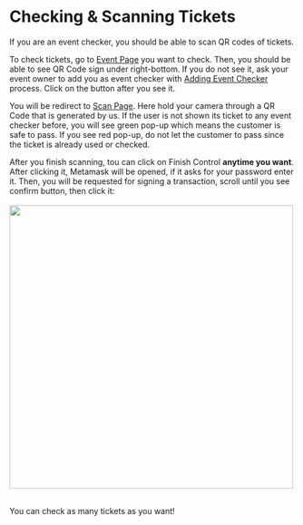 # Checking & Scanning Tickets 
If you are an event checker, you should be able to scan QR codes of tickets. 

To check tickets, go to [Event Page](/Pages/mainpages/event.md) you want to check. Then, you should be able to see QR Code sign under right-bottom. If you do not see it, ask your event owner to add you as event checker with [Adding Event Checker](/Usage/eventmanagement/add_event_checker.md) process. Click on the button after you see it. 

You will be redirect to [Scan Page](/Pages/Subpages/scanpage.md). Here hold your camera through a QR Code that is generated by us. If the user is not shown its ticket to any event checker before, you will see green pop-up which means the customer is safe to pass. If you see red pop-up, do not let the customer to pass since the ticket is already used or checked.

After you finish scanning, tou can click on Finish Control **anytime you want**. After clicking it, Metamask will be opened, if it asks for your password enter it. Then, you will be requested for signing a transaction, scroll until you see confirm button, then click it:
<br/> <br/>
<img src="https://raw.githubusercontent.com/sadigulbey/tickript.github.io/main/static/usage/m_scan.png" style="height:500px;"></img>
<br /><br />

You can check as many tickets as you want!